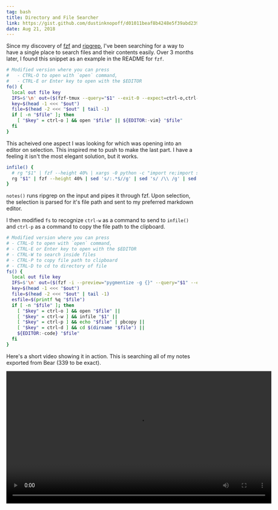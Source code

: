 ```yaml
---
tag: bash
title: Directory and File Searcher
link: https://gist.github.com/dustinknopoff/d01011beaf8b4248e5f39abd2396d040
date: Aug 21, 2018
---
```


Since my discovery of [fzf](https://github.com/junegunn/fzf) and [ripgrep](https://github.com/BurntSushi/ripgrep), I've been searching for a way to have a single place to search files and their contents easily. Over 3 months later, I found this snippet as an example in the README for `fzf`.

```bash
# Modified version where you can press
#   - CTRL-O to open with `open` command,
#   - CTRL-E or Enter key to open with the $EDITOR
fo() {
  local out file key
  IFS=$'\n' out=($(fzf-tmux --query="$1" --exit-0 --expect=ctrl-o,ctrl-e))
  key=$(head -1 <<< "$out")
  file=$(head -2 <<< "$out" | tail -1)
  if [ -n "$file" ]; then
    [ "$key" = ctrl-o ] && open "$file" || ${EDITOR:-vim} "$file"
  fi
}
```

This acheived one aspect I was looking for which was opening into an editor on selection. This inspired me to push to make the last part. I have a feeling it isn't the most elegant solution, but it works.

```bash
infile() {
  # rg "$1" | fzf --height 40% | xargs -0 python -c "import re;import sys;arr=sys.argv;string=' '.join(arr);print(re.findall(r'(?<=-c ).*(?=:)',string)[0].replace(' ', '\ ').replace('&', '\&'))" | xargs -0 -I {} /bin/zsh -c "echo '$(pwd | sed -e 's/ /\\ /g')/{}'" | xargs -0 -I {} /bin/zsh -c 'code {}' - Old version
  rg "$1" | fzf --height 40% | sed 's/:.*$//g' | sed 's/ /\\ /g' | sed 's/&/\\&/g' | xargs -0 -I {} /bin/zsh -c 'code {}' # Much cleaner version
}
```

`notes()` runs ripgrep on the input and pipes it through fzf. Upon selection, the selection is parsed for it's file path and sent to my preferred markdown editor.

I then modified `fs` to recognize `ctrl-w` as a command to send to `infile()` and `ctrl-p` as a command to copy the file path to the clipboard.

```bash
# Modified version where you can press
# - CTRL-O to open with `open` command,
# - CTRL-E or Enter key to open with the $EDITOR
# - CTRL-W to search inside files
# - CTRL-P to copy file path to clipboard
# - CTRL-D to cd to directory of file
fs() {
  local out file key
  IFS=$'\n' out=($(fzf -i --preview="pygmentize -g {}" --query="$1" --exit-0 --expect=ctrl-o,ctrl-e,ctrl-w,ctrl-m,ctrl-p,ctrl-d,ctrl-x --bind '?:toggle-preview'))
  key=$(head -1 <<< "$out")
  file=$(head -2 <<< "$out" | tail -1)
  esfile=$(printf %q "$file")
  if [ -n "$file" ]; then
    [ "$key" = ctrl-o ] && open "$file" ||
    [ "$key" = ctrl-w ] && infile "$1" ||
    [ "$key" = ctrl-p ] && echo "$file" | pbcopy ||
    [ "$key" = ctrl-d ] && cd $(dirname "$file") ||
    ${EDITOR:-code} "$file"
  fi
}
```

Here's a short video showing it in action. This is searching all of my notes exported from Bear (339 to be exact).

<video height="350" controls>
  <source src="https://res.cloudinary.com/dknopoff/video/upload/f_auto/v1534890712/fo.mov" type="video/mp4">
  Your browser does not support HTML5 video.
</video>
